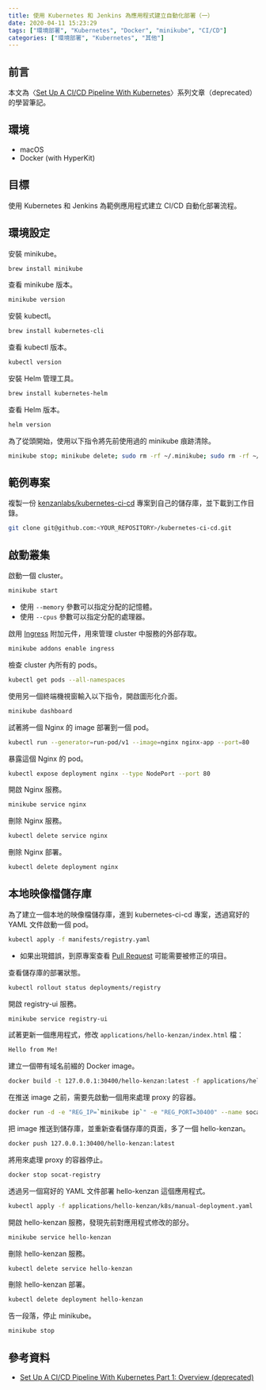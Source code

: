 ```yaml
---
title: 使用 Kubernetes 和 Jenkins 為應用程式建立自動化部署（一）
date: 2020-04-11 15:23:29
tags: ["環境部署", "Kubernetes", "Docker", "minikube", "CI/CD"]
categories: ["環境部署", "Kubernetes", "其他"]
---
```


## 前言

本文為〈[Set Up A CI/CD Pipeline With Kubernetes](https://www.linux.com/audience/enterprise/set-cicd-pipeline-kubernetes-part-1-overview/)〉系列文章（deprecated）的學習筆記。

## 環境

- macOS
- Docker (with HyperKit)

## 目標

使用 Kubernetes 和 Jenkins 為範例應用程式建立 CI/CD 自動化部署流程。

## 環境設定

安裝 minikube。

```bash
brew install minikube
```

查看 minikube 版本。

```bash
minikube version
```

安裝 kubectl。

```bash
brew install kubernetes-cli
```

查看 kubectl 版本。

```bash
kubectl version
```

安裝 Helm 管理工具。

```bash
brew install kubernetes-helm
```

查看 Helm 版本。

```bash
helm version
```

為了從頭開始，使用以下指令將先前使用過的 minikube 痕跡清除。

```bash
minikube stop; minikube delete; sudo rm -rf ~/.minikube; sudo rm -rf ~/.kube
```

## 範例專案

複製一份 [kenzanlabs/kubernetes-ci-cd](https://github.com/kenzanlabs/kubernetes-ci-cd) 專案到自己的儲存庫，並下載到工作目錄。

```bash
git clone git@github.com:<YOUR_REPOSITORY>/kubernetes-ci-cd.git
```

## 啟動叢集

啟動一個 cluster。

```bash
minikube start
```

- 使用 `--memory` 參數可以指定分配的記憶體。
- 使用 `--cpus` 參數可以指定分配的處理器。

啟用 [Ingress](https://kubernetes.io/docs/concepts/services-networking/ingress/) 附加元件，用來管理 cluster 中服務的外部存取。

```bash
minikube addons enable ingress
```

檢查 cluster 內所有的 pods。

```bash
kubectl get pods --all-namespaces
```

使用另一個終端機視窗輸入以下指令，開啟圖形化介面。

```bash
minikube dashboard
```

試著將一個 Nginx 的 image 部署到一個 pod。

```bash
kubectl run --generator=run-pod/v1 --image=nginx nginx-app --port=80
```

暴露這個 Nginx 的 pod。

```bash
kubectl expose deployment nginx --type NodePort --port 80
```

開啟 Nginx 服務。

```bash
minikube service nginx
```

刪除 Nginx 服務。

```bash
kubectl delete service nginx
```

刪除 Nginx 部署。

```bash
kubectl delete deployment nginx
```

## 本地映像檔儲存庫

為了建立一個本地的映像檔儲存庫，進到 kubernetes-ci-cd 專案，透過寫好的 YAML 文件啟動一個 pod。

```bash
kubectl apply -f manifests/registry.yaml
```

- 如果出現錯誤，到原專案查看 [Pull Request](https://github.com/kenzanlabs/kubernetes-ci-cd/pulls) 可能需要被修正的項目。

查看儲存庫的部署狀態。

```bash
kubectl rollout status deployments/registry
```

開啟 registry-ui 服務。

```bash
minikube service registry-ui
```

試著更新一個應用程式，修改 `applications/hello-kenzan/index.html` 檔：

```html
Hello from Me!
```

建立一個帶有域名前綴的 Docker image。

```bash
docker build -t 127.0.0.1:30400/hello-kenzan:latest -f applications/hello-kenzan/Dockerfile applications/hello-kenzan
```

在推送 image 之前，需要先啟動一個用來處理 proxy 的容器。

```bash
docker run -d -e "REG_IP=`minikube ip`" -e "REG_PORT=30400" --name socat-registry -p 30400:5000 socat-registry
```

把 image 推送到儲存庫，並重新查看儲存庫的頁面，多了一個 hello-kenzan。

```bash
docker push 127.0.0.1:30400/hello-kenzan:latest
```

將用來處理 proxy 的容器停止。

```bash
docker stop socat-registry
```

透過另一個寫好的 YAML 文件部署 hello-kenzan 這個應用程式。

```bash
kubectl apply -f applications/hello-kenzan/k8s/manual-deployment.yaml
```

開啟 hello-kenzan 服務，發現先前對應用程式修改的部分。

```bash
minikube service hello-kenzan
```

刪除 hello-kenzan 服務。

```bash
kubectl delete service hello-kenzan
```

刪除 hello-kenzan 部署。

```bash
kubectl delete deployment hello-kenzan
```

告一段落，停止 minikube。

```bash
minikube stop
```

## 參考資料

- [Set Up A CI/CD Pipeline With Kubernetes Part 1: Overview (deprecated)](https://www.linux.com/audience/enterprise/set-cicd-pipeline-kubernetes-part-1-overview/)
